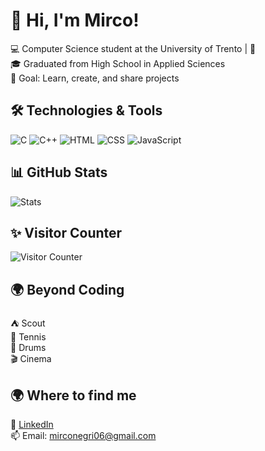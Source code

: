 # 👋 Hi, I'm Mirco!

💻 Computer Science student at the University of Trento | 🚀  
🎓 Graduated from High School in Applied Sciences  
🎯 Goal: Learn, create, and share projects

## 🛠️ Technologies & Tools
![C](https://img.shields.io/badge/C-00599C?style=for-the-badge&logo=c&logoColor=white)      ![C++](https://img.shields.io/badge/C++-00599C?style=for-the-badge&logo=cplusplus&logoColor=white)      ![HTML](https://img.shields.io/badge/HTML-E34F26?style=for-the-badge&logo=html5&logoColor=white)      ![CSS](https://img.shields.io/badge/CSS-E34F26?style=for-the-badge&logo=css3&logoColor=white)      ![JavaScript](https://img.shields.io/badge/JavaScript-F7DF1E?style=for-the-badge&logo=javascript&logoColor=black)

## 📊 GitHub Stats
![Stats](https://github-readme-stats.vercel.app/api?username=mirconegri&show_icons=true&theme=radical)

## ✨ Visitor Counter
![Visitor Counter](https://mirconegri.github.io/mirconegri/visitor-counter.svg)

## 🌍 Beyond Coding
⛺ Scout  
🎾 Tennis  
🥁 Drums  
🎬 Cinema

## 🌍 Where to find me
🔗 [LinkedIn](https://www.linkedin.com/in/mirco-negri-263810225)  
📫 Email: mirconegri06@gmail.com
